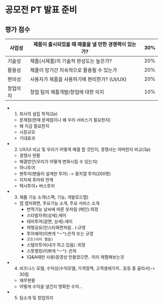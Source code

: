 # 공모전 PT 발표 준비

## 평가 점수

| 사업성   | 제품이 출시되었을 때 매출을 낼 만한 경쟁력이 있는가? | 30%  |
| -------- | ---------------------------------------------------- | ---- |
| 기술성   | 제품(시제품)의 기술적 완성도는 높은가?               | 20%  |
| 활용성   | 제품이 장기간 지속적으로 활용될 수 있는가            | 20%  |
| 편의성   | 사용자가 제품을 사용하기에 편리한가? (UI/UX)         | 20%  |
| 창업의지 | 창업 팀의 제품개발/창업에 대한 의지                  | 10%  |

- 1) 회사의 설립 목적(2p)
  - 문제점(현재 문제점이나 왜 우리 서비스가 필요한지)
  - 왜 지금 필요한지
  - 시장규모
  - 기대효과
- 2) UX/UI 비교 및 우리가 어떻게 해결 할 것인지, 경쟁사는 어떠한지 비교(3p)
  - 경쟁사 현황
  - 해결방안(우리가 어떻게 변화시킬 수 있는지)
  - 하나투어
  - 팬투어(팬들이 설계한 투어) -> 황치열 투어(200명)
  - 지차체 투어와 연계 
  - 택시투어+ 버스투어
- 3) 제품 기능 소개(스펙, 기능, 개발로드맵)
  - 앱 캡처화면, 주요기능 소개, 주요 서비스 소개
    - 번역기능 날씨에 따른 옷차림 (메인):희정
    - 스타발자취(상세);세미
    - 테마투어(겉면, 상세):세미
    - 여행공유(인스타화면처럼.. ):규영
    - 투어예약(이쁘게 ^ㅡ^):은하 또는 규영
    - `굿즈(이미 했음)`
    - 스탬프투어(내가 하고 있음) :희정
    - 스팟랭킹(이쁘게 ^ㅡ^): 은하
    - (Q&A때만 사용)동영상 만들었으면.. 미리 체험해보는것
- 4) 비즈니스 모델, 수익성(수익모델, 가격정책, 고객생애가치.. 등등 중 골라서)-> 30점
  - 재무현황
  - 어떻게 수익을 낼건지 명확한 수익...
- 5) 팀소개 및 창업의지

